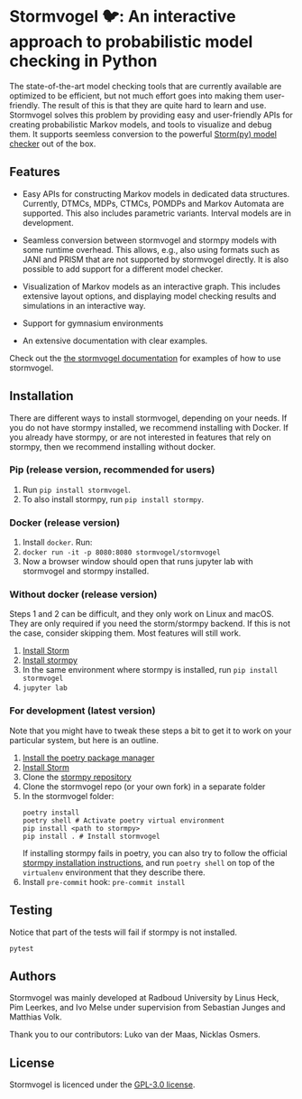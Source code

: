 # Stormvogel 🐦: An interactive approach to probabilistic model checking in Python

The state-of-the-art model checking tools that are currently available are optimized to be efficient, but not much effort goes into making them user-friendly. The result of this is that they are quite hard to learn and use. Stormvogel solves this problem by providing easy and user-friendly APIs for creating probabilistic Markov models, and tools to visualize and debug them. It supports seemless conversion to the powerful [Storm(py) model checker](https://moves-rwth.github.io/stormpy/#stormpy-api-reference) out of the box.

## Features
* Easy APIs for constructing Markov models in dedicated data structures. Currently, DTMCs, MDPs, CTMCs, POMDPs and Markov Automata are supported. This also includes parametric variants. Interval models are in development.

* Seamless conversion between stormvogel and stormpy models with some runtime overhead. This allows, e.g., also using formats such as JANI and PRISM that are not supported by stormvogel directly. It is also possible to add support for a different model checker.

* Visualization of Markov models as an interactive graph. This includes extensive layout options, and displaying model checking results and simulations in an interactive way.
* Support for gymnasium environments
* An extensive documentation with clear examples.

Check out the [the stormvogel documentation](https://stormchecker.github.io/stormvogel/) for examples of how to use stormvogel.

## Installation

There are different ways to install stormvogel, depending on your needs. If you do not have stormpy installed, we recommend installing with Docker. If you already have stormpy, or are not interested in features that rely on stormpy, then we recommend installing without docker.

### Pip (release version, recommended for users)

1. Run `pip install stormvogel`.
2. To also install stormpy, run `pip install stormpy`.

### Docker (release version)

1. Install `docker`. Run:
2. `docker run -it -p 8080:8080 stormvogel/stormvogel`
3. Now a browser window should open that runs jupyter lab with stormvogel and stormpy installed.

### Without docker (release version)
Steps 1 and 2 can be difficult, and they only work on Linux and macOS. They are only required if you need the storm/stormpy backend. If this is not the case, consider skipping them. Most features will still work.

1. [Install Storm](https://www.stormchecker.org/getting-started.html)
2. [Install stormpy](https://moves-rwth.github.io/stormpy/installation.html)
3. In the same environment where stormpy is installed, run `pip install stormvogel`
4. `jupyter lab`

### For development (latest version)
Note that you might have to tweak these steps a bit to get it to work on your particular system, but here is an outline.

1. [Install the poetry package manager](https://python-poetry.org/docs/#installing-with-pipx)
2. [Install Storm](https://www.stormchecker.org/getting-started.html)
3. Clone the [stormpy repository](https://github.com/moves-rwth/stormpy)
4. Clone the stormvogel repo (or your own fork) in a separate folder
5. In the stormvogel folder:
    ```
    poetry install
    poetry shell # Activate poetry virtual environment
    pip install <path to stormpy>
    pip install . # Install stormvogel
    ```
    If installing stormpy fails in poetry, you can also try to follow the official [stormpy installation instructions](https://moves-rwth.github.io/stormpy/installation.html), and run `poetry shell` on top of the `virtualenv` environment that they describe there.
6. Install `pre-commit` hook: `pre-commit install`

## Testing
Notice that part of the tests will fail if stormpy is not installed.
```
pytest
```
## Authors
Stormvogel was mainly developed at Radboud University by Linus Heck, Pim Leerkes, and Ivo Melse under supervision from Sebastian Junges and Matthias Volk.

Thank you to our contributors: Luko van der Maas, Nicklas Osmers.

## License
Stormvogel is licenced under the [GPL-3.0 license](https://github.com/stormchecker/stormvogel?tab=GPL-3.0-1-ov-file).
